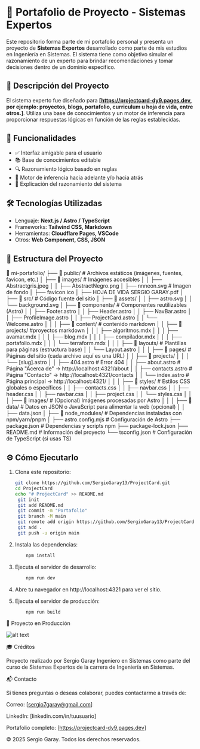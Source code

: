 # 🧠 Portafolio de Proyecto - Sistemas Expertos

Este repositorio forma parte de mi portafolio personal y presenta un proyecto de **Sistemas Expertos** desarrollado como parte de mis estudios en Ingeniería en Sistemas. El sistema tiene como objetivo simular el razonamiento de un experto para brindar recomendaciones y tomar decisiones dentro de un dominio específico.

## 📌 Descripción del Proyecto

El sistema experto fue diseñado para **[https://projectcard-dy9.pages.dev, por ejemplo: proyectos, blogs, portafolio, curriculum u hoja de vida, entre otros.]**. Utiliza una base de conocimientos y un motor de inferencia para proporcionar respuestas lógicas en función de las reglas establecidas.

## 🚀 Funcionalidades

- ✅ Interfaz amigable para el usuario
- 📚 Base de conocimientos editable
- 🔍 Razonamiento lógico basado en reglas
- 🧩 Motor de inferencia hacia adelante y/o hacia atrás
- 📝 Explicación del razonamiento del sistema

## 🛠️ Tecnologías Utilizadas

- Lenguaje: **Next.js / Astro / TypeScript**
- Frameworks: **Tailwind CSS, Markdown**
- Herramientas: **Cloudflare Pages, VSCode**
- Otros: **Web Component, CSS, JSON**

## 📂 Estructura del Proyecto

📂 mi-portafolio/
├── 📂 public/          # Archivos estáticos (imágenes, fuentes, favicon, etc.)
│   ├── 📂 images/      # Imágenes accesibles
│   │   ├── Abstractgris.jpeg
│   │   ├── AbstractNegro.png
│   ├── nnneon.svg      # Imagen de fondo
│   ├── favicon.ico
│   ├── HOJA DE VIDA SERGIO GARAY.pdf
│
├── 📂 src/             # Código fuente del sitio
│   ├── 📂 assets/
│   │   ├── astro.svg
│   │   └── background.svg
│   ├── 📂 components/  # Componentes reutilizables (Astro)
│   │   ├── Footer.astro
│   │   ├── Header.astro
│   │   ├── NavBar.astro
│   │   ├── ProfileImage.astro
│   │   ├── ProjectCard.astro
│   │   └── Welcome.astro
│   │
│   ├── 📂 content/     # contenido markdown
│   │   ├── 📂 projects/    #proyectos markdown
│   │   │   ├── algoritmos.mdx
│   │   │   ├── avamar.mdx
│   │   │   ├── blog.mdx
│   │   │   ├── compilador.mdx
│   │   │   ├── portafolio.mdx
│   │   │   └── terraform.mdx
│   │
│   ├── 📂 layouts/     # Plantillas para páginas (estructura base)
│   │   └── Layout.astro
│   │
│   ├── 📂 pages/       # Páginas del sitio (cada archivo aquí es una URL)
│   │   ├── 📂 projects/
│   │   │   └── [slug].astro
│   │   ├── 404.astro # Error 404
│   │   ├── about.astro # Página "Acerca de" → http://localhost:4321/about
│   │   ├── contacts.astro # Página "Contacto" → http://localhost:4321/contacts
│   │   └── index.astro # Página principal → http://localhost:4321/
│   │
│   ├── 📂 styles/      # Estilos CSS globales o específicos
│   │   ├── contacts.css
│   │   ├── navbar.css
│   │   ├── header.css
│   │   ├── navbar.css
│   │   ├── project.css
│   │   └── styles.css
│   │
│   ├── 📂 images/      # (Opcional) Imágenes procesadas por Astro
│   │
│   ├── 📂 data/        # Datos en JSON o JavaScript para alimentar la web (opcional)
│   │   ├── data.json
│
├── 📂 node_modules/    # Dependencias instaladas con npm/yarn/pnpm
│
├── astro.config.mjs    # Configuración de Astro
├── package.json        # Dependencias y scripts npm
├── package-lock.json
├── README.md           # Información del proyecto
└── tsconfig.json       # Configuración de TypeScript (si usas TS)


## ⚙️ Cómo Ejecutarlo

1. Clona este repositorio:
   ```bash
   git clone https://github.com/SergioGaray13/ProjectCard.git
   cd ProjectCard
   echo "# ProjectCard" >> README.md
    git init
    git add README.md
    git commit -m "Portafolio"
    git branch -M main
    git remote add origin https://github.com/SergioGaray13/ProjectCard.git
    git add .
    git push -u origin main

2. Instala las dependencias:
    ```bash
        npm install

3. Ejecuta el servidor de desarrollo:
    ```bash
        npm run dev

4. Abre tu navegador en http://localhost:4321 para ver el sitio.

5. Ejecuta el servidor de producción:
    ```bash
        npm run build

📸 Proyecto en Producción

![alt text](public/Proyecto.PNG "Proyecto")

🎓 Créditos

Proyecto realizado por Sergio Garay Ingeniero en Sistemas como parte del curso de Sistemas Expertos de la carrera de Ingeniería en Sistemas.

📬 Contacto

Si tienes preguntas o deseas colaborar, puedes contactarme a través de:

Correo: [sergio7garay@gmail.com]

LinkedIn: [linkedin.com/in/tuusuario]

Portafolio completo: [https://projectcard-dy9.pages.dev]

© 2025 Sergio Garay. Todos los derechos reservados.
